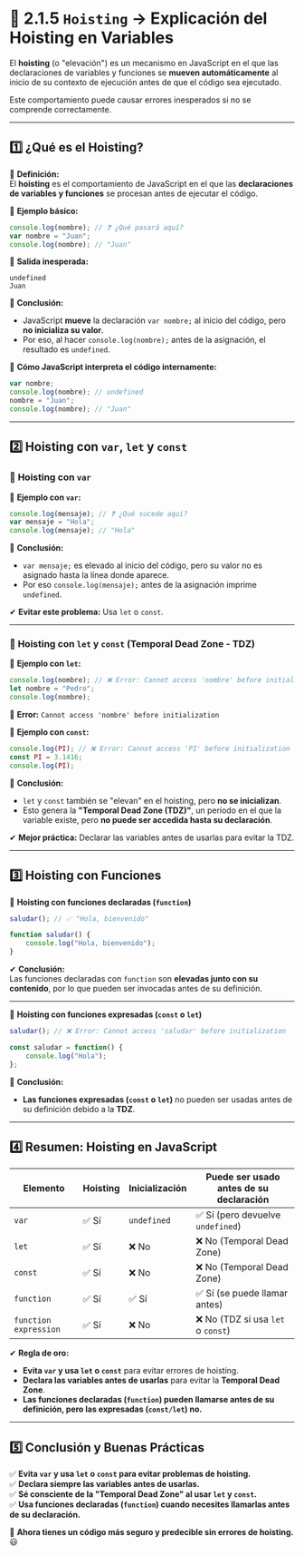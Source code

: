 # **📌 2.1.5 `Hoisting` → Explicación del Hoisting en Variables**  

El **hoisting** (o "elevación") es un mecanismo en JavaScript en el que las declaraciones de variables y funciones se **mueven automáticamente** al inicio de su contexto de ejecución antes de que el código sea ejecutado.  

Este comportamiento puede causar errores inesperados si no se comprende correctamente.  

---

## **1️⃣ ¿Qué es el Hoisting?**  

📌 **Definición:**  
El **hoisting** es el comportamiento de JavaScript en el que las **declaraciones de variables y funciones** se procesan antes de ejecutar el código.  

📌 **Ejemplo básico:**  
```javascript
console.log(nombre); // ❓ ¿Qué pasará aquí?
var nombre = "Juan";
console.log(nombre); // "Juan"
```
🔴 **Salida inesperada:**  
```
undefined
Juan
```
🔹 **Conclusión:**  
- JavaScript **mueve** la declaración `var nombre;` al inicio del código, pero **no inicializa su valor**.  
- Por eso, al hacer `console.log(nombre);` antes de la asignación, el resultado es `undefined`.  

📌 **Cómo JavaScript interpreta el código internamente:**  
```javascript
var nombre;
console.log(nombre); // undefined
nombre = "Juan";
console.log(nombre); // "Juan"
```

---

## **2️⃣ Hoisting con `var`, `let` y `const`**  

### 📌 **Hoisting con `var`**  

📌 **Ejemplo con `var`:**  
```javascript
console.log(mensaje); // ❓ ¿Qué sucede aquí?
var mensaje = "Hola";
console.log(mensaje); // "Hola"
```
🔹 **Conclusión:**  
- `var mensaje;` es elevado al inicio del código, pero su valor no es asignado hasta la línea donde aparece.  
- Por eso `console.log(mensaje);` antes de la asignación imprime `undefined`.  

✔ **Evitar este problema:** Usa `let` o `const`.  

---

### 📌 **Hoisting con `let` y `const` (Temporal Dead Zone - TDZ)**  

📌 **Ejemplo con `let`:**  
```javascript
console.log(nombre); // ❌ Error: Cannot access 'nombre' before initialization
let nombre = "Pedro";
console.log(nombre);
```
🔴 **Error:** `Cannot access 'nombre' before initialization`  

📌 **Ejemplo con `const`:**  
```javascript
console.log(PI); // ❌ Error: Cannot access 'PI' before initialization
const PI = 3.1416;
console.log(PI);
```
🔹 **Conclusión:**  
- `let` y `const` también se "elevan" en el hoisting, pero **no se inicializan**.  
- Esto genera la **"Temporal Dead Zone (TDZ)"**, un período en el que la variable existe, pero **no puede ser accedida hasta su declaración**.  

✔ **Mejor práctica:** Declarar las variables antes de usarlas para evitar la TDZ.  

---

## **3️⃣ Hoisting con Funciones**  

📌 **Hoisting con funciones declaradas (`function`)**  
```javascript
saludar(); // ✅ "Hola, bienvenido"

function saludar() {
    console.log("Hola, bienvenido");
}
```
✔ **Conclusión:**  
Las funciones declaradas con `function` son **elevadas junto con su contenido**, por lo que pueden ser invocadas antes de su definición.  

---

📌 **Hoisting con funciones expresadas (`const` o `let`)**  
```javascript
saludar(); // ❌ Error: Cannot access 'saludar' before initialization

const saludar = function() {
    console.log("Hola");
};
```
🔹 **Conclusión:**  
- **Las funciones expresadas (`const` o `let`)** no pueden ser usadas antes de su definición debido a la **TDZ**.  

---

## **4️⃣ Resumen: Hoisting en JavaScript**  

| Elemento | Hoisting | Inicialización | Puede ser usado antes de su declaración |
|----------|---------|---------------|---------------------------------|
| `var` | ✅ Sí | `undefined` | ✅ Sí (pero devuelve `undefined`) |
| `let` | ✅ Sí | ❌ No | ❌ No (Temporal Dead Zone) |
| `const` | ✅ Sí | ❌ No | ❌ No (Temporal Dead Zone) |
| `function` | ✅ Sí | ✅ Sí | ✅ Sí (se puede llamar antes) |
| `function expression` | ✅ Sí | ❌ No | ❌ No (TDZ si usa `let` o `const`) |

✔ **Regla de oro:**  
- **Evita `var` y usa `let` o `const`** para evitar errores de hoisting.  
- **Declara las variables antes de usarlas** para evitar la **Temporal Dead Zone**.  
- **Las funciones declaradas (`function`) pueden llamarse antes de su definición, pero las expresadas (`const/let`) no.**  

---

## **5️⃣ Conclusión y Buenas Prácticas**  

✅ **Evita `var` y usa `let` o `const` para evitar problemas de hoisting.**  
✅ **Declara siempre las variables antes de usarlas.**  
✅ **Sé consciente de la "Temporal Dead Zone" al usar `let` y `const`.**  
✅ **Usa funciones declaradas (`function`) cuando necesites llamarlas antes de su declaración.**  

🚀 **Ahora tienes un código más seguro y predecible sin errores de hoisting.** 😃
